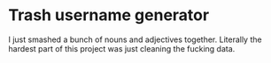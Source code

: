 # Trash username generator
I just smashed a bunch of nouns and adjectives together. Literally the hardest part of this project was just cleaning the fucking data.